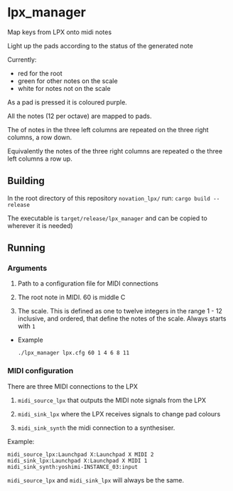 # lpx_manager

Map keys from LPX onto midi notes 

Light up the pads according to the status of the generated note

Currently:

* red for the root
* green for other notes on the scale
* white for notes not on  the scale

As a pad is pressed it is coloured purple. 

All the notes (12 per octave) are mapped to pads.

The of notes in the three left columns are repeated on the three right
columns, a row down.

Equivalently the notes of the three right columns are repeated o the three left columns a row up.

## Building

In the root directory of this repository `novation_lpx/` run: `cargo build --release`

The executable is `target/release/lpx_manager` and can be copied to wherever it is needed)

## Running

### Arguments

1. Path to a configuration file for MIDI connections

2. The root note in MIDI.  60 is middle C

3. The scale.  This is defined as one to twelve integers in the range 1 - 12 inclusive, and ordered, that define the notes of the scale.  Always starts with `1`

* Example

	`./lpx_manager lpx.cfg 60 1 4 6 8 11` 


### MIDI configuration

There are three MIDI connections to the LPX

1. `midi_source_lpx` that outputs  the MIDI note signals from the LPX

2. `midi_sink_lpx` where the LPX receives signals to change pad colours

3. `midi_sink_synth` the midi connection to a synthesiser.

Example:

```
midi_source_lpx:Launchpad X:Launchpad X MIDI 2
midi_sink_lpx:Launchpad X:Launchpad X MIDI 1
midi_sink_synth:yoshimi-INSTANCE_03:input
```

`midi_source_lpx` and `midi_sink_lpx` will always be the same.

